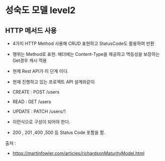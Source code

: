 # 성숙도 모델 level2

## HTTP 메서드 사용

 + 4가지 HTTP Method 사용해 CRUD 표현하고 StatusCode도 활용하여 반환
 + 행위는 Method로 표현. 헤더에는 Content-Type을 제공하고 멱등성을 보장하는 Get경우 캐시 적용
 + 현제 Rest API가 이 단계 이다.

 + 현재 진행하고 있는 프로젝트 API 설계와같이
 + CREATE : POST /users
 + READ : GET /users
 + UPDATE : PATCH /users/1 
 + 이런식으로 구성이 되어야 한다.


 + 200 , 201  ,400 ,500 등 Status Code 포함을 함.



 출처 : 
 + https://martinfowler.com/articles/richardsonMaturityModel.html
